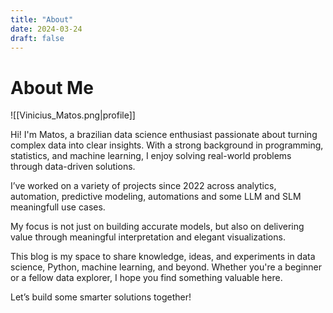 ```yaml
---
title: "About"
date: 2024-03-24
draft: false
---
```

# About Me

![[Vinicius_Matos.png|profile]]

Hi! I'm Matos, a brazilian data science enthusiast passionate about turning complex data into clear insights. With a strong background in programming, statistics, and machine learning, I enjoy solving real-world problems through data-driven solutions.

I’ve worked on a variety of projects since 2022 across analytics, automation, predictive modeling, automations and some LLM and SLM meaningfull use cases.

My focus is not just on building accurate models, but also on delivering value through meaningful interpretation and elegant visualizations.

This blog is my space to share knowledge, ideas, and experiments in data science, Python, machine learning, and beyond. Whether you're a beginner or a fellow data explorer, I hope you find something valuable here.


Let’s build some smarter solutions together!